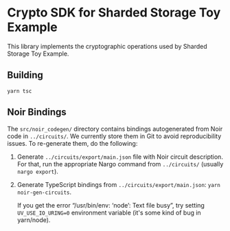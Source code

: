 # Crypto SDK for Sharded Storage Toy Example

This library implements the cryptographic operations used by Sharded Storage Toy Example.

## Building

`yarn tsc`

## Noir Bindings

The `src/noir_codegen/` directory contains bindings autogenerated from Noir code in `../circuits/`.
We currently store them in Git to avoid reproducibility issues.
To re-generate them, do the following:

1. Generate `../circuits/export/main.json` file with Noir circuit description.
   For that, run the appropriate Nargo command from `../circuits/` (usually `nargo export`).

2. Generate TypeScript bindings from `../circuits/export/main.json`:
     `yarn noir-gen-circuits`.

   If you get the error  “/usr/bin/env: ‘node’: Text file busy”,
     try setting `UV_USE_IO_URING=0` environment variable
     (it's some kind of bug in yarn/node).
